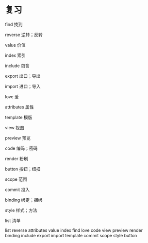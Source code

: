 # 复习

find 找到

reverse 逆转；反转

value 价值

index 索引

include 包含

export 出口；导出

import 进口；导入

love 爱

attributes 属性

template 模版

view 视图

preview 预览

code 编码；密码

render 粉刷

button 按钮；纽扣

scope 范围

commit 投入

binding 绑定；捆绑

style 样式；方法

list 清单

list
reverse
attributes
value
index
find
love
code
view
preview
render
binding
include
export
import
template
commit
scope
style
button

